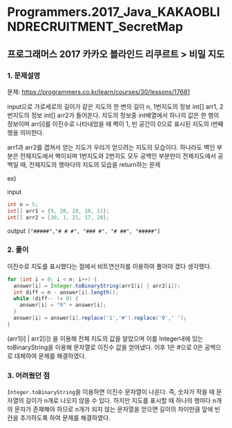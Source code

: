# Programmers.2017_Java_KAKAOBLINDRECRUITMENT_SecretMap

## 프로그래머스 2017 카카오 블라인드 리쿠르트 > 비밀 지도

### 1. 문제설명

문제: https://programmers.co.kr/learn/courses/30/lessons/17681

input으로 가로세로의 길이가 같은 지도의 한 변의 길이 n, 1번지도의 정보 int[] arr1, 2번지도의 정보 int[] arr2가 들어온다. 지도의 정보중 int배열에서 하나의 값은 한 행의 정보이며 arr[i]를 이진수로 나타내었을 때 벽이 1, 빈 공간이 0으로 표시된 지도의 i번째 행을 의미한다.

arr1과 arr2를 겹쳐서 얻는 지도가 우리가 얻으려는 지도의 모습이다. 하나라도 벽인 부분은 전체지도에서 벽이되며 1번지도와 2번지도 모두 공백인 부분만이 전체지도에서 공백일 때, 전체지도의 행마다의 지도의 모습을 return하는 문제

ex) 

input
```java
int n = 5;
int[] arr1 = {9, 20, 28, 18, 11};
int[] arr2 = [30, 1, 21, 17, 28};
```
output ```["#####","# # #", "### #", "# ##", "#####"]```

### 2. 풀이

이진수로 지도를 표시했다는 점에서 비트연산자를 이용하여 풀어야 겠다 생각했다.

```java
for (int i = 0; i < n; i++) {
  answer[i] = Integer.toBinaryString(arr1[i] | arr2[i]);
  int diff = n - answer[i].length();
  while (diff-- != 0) {
    answer[i] = "0" + answer[i];
  }
  answer[i] = answer[i].replace('1','#').replace('0',' ');
}
```

(arr1[i] | arr2[i]) 을 이용해 전체 지도의 값을 알았으며 이를 Integer내에 있는 toBinaryString을 이용해 문자열로 이진수 값을 얻어냈다. 이후 1은 #으로 0은 공백으로 대체하여 문제를 해결하였다.

### 3. 어려웠던 점

```Integer.toBinaryString```을 이용하면 이진수 문자열이 나온다. 즉, 숫자가 작을 때 문자열의 길이가 n개로 나오지 않을 수 있다. 하지만 지도를 표시할 때 하나의 행마다 n개의 문자가 존재해야 하므로 n개가 되지 않는 문자열을 얻으면 길이의 차이만큼 앞에 빈칸을 추가하도록 하여 문제를 해결하였다.
